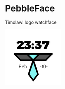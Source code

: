 # PebbleFace
Timolawl logo watchface

![Timolawl Pebble Watchface](/resources/images/Timolawl.png "Timolawl Pebble Watchface")
